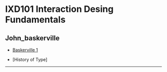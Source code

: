 IXD101 Interaction Desing Fundamentals 
======================================

John_baskerville
-----------------

- [Baskerville 1](https://cwallen199.github.io/John_baskerville/john-baskerville1.html)

- [History of Type]
--------------------